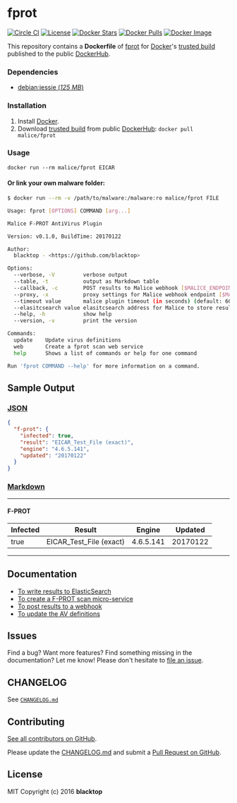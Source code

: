 # fprot

[![Circle CI](https://circleci.com/gh/malice-plugins/fprot.png?style=shield)](https://circleci.com/gh/malice-plugins/fprot) [![License](http://img.shields.io/:license-mit-blue.svg)](http://doge.mit-license.org) [![Docker Stars](https://img.shields.io/docker/stars/malice/fprot.svg)](https://hub.docker.com/r/malice/fprot/) [![Docker Pulls](https://img.shields.io/docker/pulls/malice/fprot.svg)](https://hub.docker.com/r/malice/fprot/) [![Docker Image](https://img.shields.io/badge/docker%20image-311MB-blue.svg)](https://hub.docker.com/r/malice/fprot/)

This repository contains a **Dockerfile** of [fprot](http://www.fprot.net/lang/en/) for [Docker](https://www.docker.io/)'s [trusted build](https://index.docker.io/u/malice/fprot/) published to the public [DockerHub](https://index.docker.io/).

### Dependencies

- [debian:jessie (_125 MB_\)](https://index.docker.io/_/debian/)

### Installation

1.  Install [Docker](https://www.docker.io/).
2.  Download [trusted build](https://hub.docker.com/r/malice/fprot/) from public [DockerHub](https://hub.docker.com): `docker pull malice/fprot`

### Usage

```
docker run --rm malice/fprot EICAR
```

#### Or link your own malware folder:

```bash
$ docker run --rm -v /path/to/malware:/malware:ro malice/fprot FILE

Usage: fprot [OPTIONS] COMMAND [arg...]

Malice F-PROT AntiVirus Plugin

Version: v0.1.0, BuildTime: 20170122

Author:
  blacktop - <https://github.com/blacktop>

Options:
  --verbose, -V         verbose output
  --table, -t	        output as Markdown table
  --callback, -c	    POST results to Malice webhook [$MALICE_ENDPOINT]
  --proxy, -x	        proxy settings for Malice webhook endpoint [$MALICE_PROXY]
  --timeout value       malice plugin timeout (in seconds) (default: 60) [$MALICE_TIMEOUT]
  --elasitcsearch value elasitcsearch address for Malice to store results [$MALICE_ELASTICSEARCH]
  --help, -h	        show help
  --version, -v	        print the version

Commands:
  update	Update virus definitions
  web       Create a fprot scan web service
  help		Shows a list of commands or help for one command

Run 'fprot COMMAND --help' for more information on a command.
```

## Sample Output

### [JSON](https://github.com/malice-plugins/fprot/blob/master/docs/results.json)

```json
{
  "f-prot": {
    "infected": true,
    "result": "EICAR_Test_File (exact)",
    "engine": "4.6.5.141",
    "updated": "20170122"
  }
}
```

### [Markdown](https://github.com/malice-plugins/fprot/blob/master/docs/SAMPLE.md)

---

#### F-PROT

| Infected | Result                  | Engine    | Updated  |
| -------- | ----------------------- | --------- | -------- |
| true     | EICAR_Test_File (exact) | 4.6.5.141 | 20170122 |

---

## Documentation

- [To write results to ElasticSearch](https://github.com/malice-plugins/fprot/blob/master/docs/elasticsearch.md)
- [To create a F-PROT scan micro-service](https://github.com/malice-plugins/fprot/blob/master/docs/web.md)
- [To post results to a webhook](https://github.com/malice-plugins/fprot/blob/master/docs/callback.md)
- [To update the AV definitions](https://github.com/malice-plugins/fprot/blob/master/docs/update.md)

## Issues

Find a bug? Want more features? Find something missing in the documentation? Let me know! Please don't hesitate to [file an issue](https://github.com/malice-plugins/fprot/issues/new).

## CHANGELOG

See [`CHANGELOG.md`](https://github.com/malice-plugins/fprot/blob/master/CHANGELOG.md)

## Contributing

[See all contributors on GitHub](https://github.com/malice-plugins/fprot/graphs/contributors).

Please update the [CHANGELOG.md](https://github.com/malice-plugins/fprot/blob/master/CHANGELOG.md) and submit a [Pull Request on GitHub](https://help.github.com/articles/using-pull-requests/).

## License

MIT Copyright (c) 2016 **blacktop**
